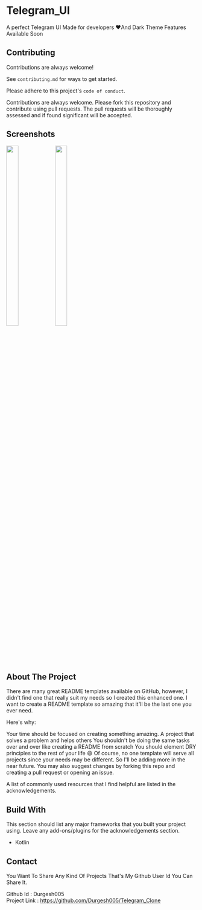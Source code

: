 
# Telegram_UI

A perfect Telegram UI Made for developers ❤️And Dark Theme Features Available Soon


## Contributing

Contributions are always welcome!

See `contributing.md` for ways to get started.

Please adhere to this project's `code of conduct`.

Contributions are always welcome. Please fork this repository and contribute using pull requests. The pull requests will be thoroughly assessed and if found significant will be accepted.
## Screenshots
<p float="center">
<img src="https://user-images.githubusercontent.com/101611806/191265793-9718b40a-1dea-49fa-bff1-31195f395565.png" width=25% height=35%>
  
  
  
<img src="https://user-images.githubusercontent.com/101611806/191265830-1fc161e6-d4a5-4fd9-ba8a-8cd95b4a3464.png" width=25% height=35%>
  

</p>

## About The Project

There are many great README templates available on GitHub, however, I didn't find one that really suit my needs so I created this enhanced one. I want to create a README template so amazing that it'll be the last one you ever need.

Here's why:

Your time should be focused on creating something amazing. A project that solves a problem and helps others
You shouldn't be doing the same tasks over and over like creating a README from scratch
You should element DRY principles to the rest of your life 😄
Of course, no one template will serve all projects since your needs may be different. So I'll be adding more in the near future. You may also suggest changes by forking this repo and creating a pull request or opening an issue.

A list of commonly used resources that I find helpful are listed in the acknowledgements.
## Build With
This section should list any major frameworks that you built your project using. Leave any add-ons/plugins for the acknowledgements section.
* Kotlin

## Contact
You Want To Share Any Kind Of Projects That's My Github User Id You Can Share It.

Github Id : Durgesh005\
Project Link : https://github.com/Durgesh005/Telegram_Clone

